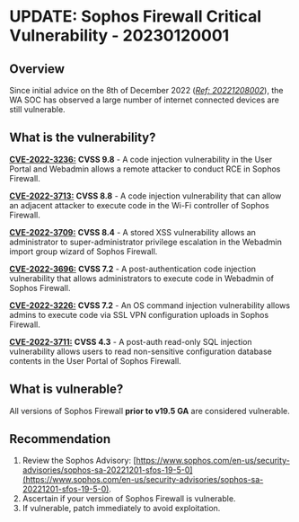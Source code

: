 # UPDATE: Sophos Firewall Critical Vulnerability - 20230120001

## Overview
Since initial advice on the 8th of December 2022 ([*Ref: 20221208002*](https://wagov.github.io/wasocshared/#/advisories/20221208002-Sophos-Release-Patch-for-Seven-Sophos-Firewall-CVEs)), the WA SOC has observed a large number of internet connected devices are still vulnerable.

## What is the vulnerability?
[**CVE-2022-3236:**](https://nvd.nist.gov/vuln/detail/CVE-2022-3236) **CVSS 9.8** - A code injection vulnerability in the User Portal and Webadmin allows a remote attacker to conduct RCE in Sophos Firewall.

[**CVE-2022-3713:**](https://nvd.nist.gov/vuln/detail/CVE-2022-3713) **CVSS 8.8** - A code injection vulnerability that can allow an adjacent attacker to execute code in the Wi-Fi controller of Sophos Firewall.

[**CVE-2022-3709:**](https://nvd.nist.gov/vuln/detail/CVE-2022-3709) **CVSS 8.4** - A stored XSS vulnerability allows an administrator to super-administrator privilege escalation in the Webadmin import group wizard of Sophos Firewall.

[**CVE-2022-3696:**](https://nvd.nist.gov/vuln/detail/CVE-2022-3696) **CVSS 7.2** - A post-authentication code injection vulnerability that allows administrators to execute code in Webadmin of Sophos Firewall.

[**CVE-2022-3226:**](https://nvd.nist.gov/vuln/detail/CVE-2022-3226) **CVSS 7.2** - An OS command injection vulnerability allows admins to execute code via SSL VPN configuration uploads in Sophos Firewall.

[**CVE-2022-3711:**](https://nvd.nist.gov/vuln/detail/CVE-2022-3711) **CVSS 4.3** - A post-auth read-only SQL injection vulnerability allows users to read non-sensitive configuration database contents in the User Portal of Sophos Firewall.

## What is vulnerable?
All versions of Sophos Firewall **prior to v19.5 GA** are considered vulnerable.

## Recommendation
1. Review the Sophos Advisory: [https://www.sophos.com/en-us/security-advisories/sophos-sa-20221201-sfos-19-5-0](https://www.sophos.com/en-us/security-advisories/sophos-sa-20221201-sfos-19-5-0).
2. Ascertain if your version of Sophos Firewall is vulnerable.
3. If vulnerable, patch immediately to avoid exploitation.
